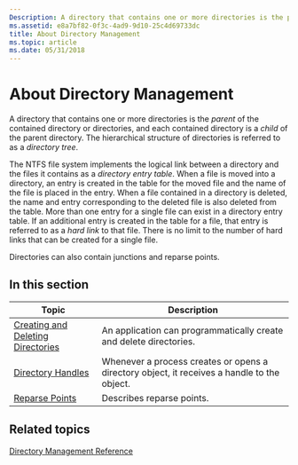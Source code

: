 ```yaml
---
Description: A directory that contains one or more directories is the parent of the contained directory or directories, and each contained directory is a child of the parent directory. The hierarchical structure of directories is referred to as a directory tree.
ms.assetid: e8a7bf82-0f3c-4ad9-9d10-25c4d69733dc
title: About Directory Management
ms.topic: article
ms.date: 05/31/2018
---
```


# About Directory Management

A directory that contains one or more directories is the *parent* of the contained directory or directories, and each contained directory is a *child* of the parent directory. The hierarchical structure of directories is referred to as a *directory tree*.

The NTFS file system implements the logical link between a directory and the files it contains as a *directory entry table*. When a file is moved into a directory, an entry is created in the table for the moved file and the name of the file is placed in the entry. When a file contained in a directory is deleted, the name and entry corresponding to the deleted file is also deleted from the table. More than one entry for a single file can exist in a directory entry table. If an additional entry is created in the table for a file, that entry is referred to as a *hard link* to that file. There is no limit to the number of hard links that can be created for a single file.

Directories can also contain junctions and reparse points.

## In this section



| Topic                                                                                 | Description                                                                                            |
|---------------------------------------------------------------------------------------|--------------------------------------------------------------------------------------------------------|
| [Creating and Deleting Directories](creating-and-deleting-directories.md)<br/> | An application can programmatically create and delete directories.<br/>                          |
| [Directory Handles](obtaining-a-handle-to-a-directory.md)<br/>                 | Whenever a process creates or opens a directory object, it receives a handle to the object.<br/> |
| [Reparse Points](reparse-points.md)<br/>                                       | Describes reparse points.<br/>                                                                   |



 

## Related topics

<dl> <dt>

[Directory Management Reference](directory-management-reference.md)
</dt> </dl>

 

 




